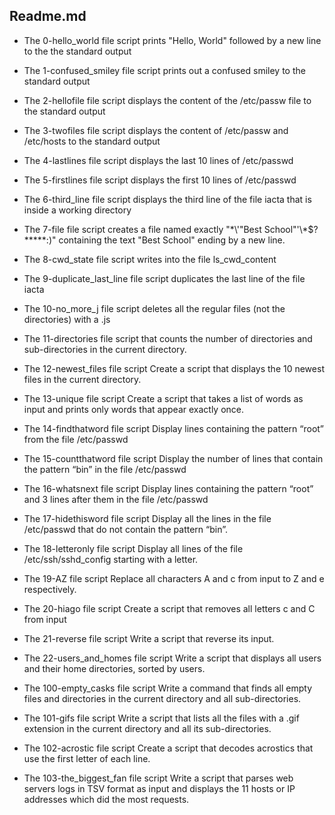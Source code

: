 ## Readme.md
* The 0-hello_world file script prints "Hello, World" followed by a new line to the the standard output
* The 1-confused_smiley file script prints out a confused smiley to the standard output
* The 2-hellofile file script displays the content of the /etc/passw file to the standard output
* The 3-twofiles file  script displays the content of /etc/passw and /etc/hosts to the standard output
* The 4-lastlines file script displays the last 10 lines of /etc/passwd
* The 5-firstlines file script displays the first 10 lines of /etc/passwd
* The 6-third_line file script displays the  third line of the file iacta that is inside a working directory
* The 7-file file script creates a file named exactly "\*\\'"Best School"\'\\*$\?\*\*\*\*\*:)" containing the text "Best School" ending by a new line. 
* The 8-cwd_state  file script writes into the file ls_cwd_content                                                                                                                        
* The 9-duplicate_last_line file script duplicates the last line of the file iacta                                                                                                                    
* The 10-no_more_j file script deletes all the regular files (not the directories) with a .js                                                                                             
* The 11-directories file script that counts the number of directories and sub-directories in the current directory.
* The 12-newest_files file script Create a script that displays the 10 newest files in the current directory.
* The 13-unique file script Create a script that takes a list of words as input and prints only words that appear exactly once.
* The 14-findthatword file script Display lines containing the pattern “root” from the file /etc/passwd
* The 15-countthatword file script Display the number of lines that contain the pattern “bin” in the file /etc/passwd
* The 16-whatsnext file script Display lines containing the pattern “root” and 3 lines after them in the file /etc/passwd
* The 17-hidethisword file script Display all the lines in the file /etc/passwd that do not contain the pattern “bin”.
* The 18-letteronly file  script Display all lines of the file /etc/ssh/sshd_config starting with a letter.
* The 19-AZ file script Replace all characters A and c from input to Z and e respectively.
* The 20-hiago file script Create a script that removes all letters c and C from input
* The 21-reverse file script Write a script that reverse its input.
* The 22-users_and_homes file script Write a script that displays all users and their home directories, sorted by users.
* The 100-empty_casks file script Write a command that finds all empty files and directories in the current directory and all sub-directories.
* The 101-gifs file script Write a script that lists all the files with a .gif extension in the current directory and all its sub-directories.
* The 102-acrostic file script Create a script that decodes acrostics that use the first letter of each line.

* The 103-the_biggest_fan file script Write a script that parses web servers logs in TSV format as input and displays the 11 hosts or IP addresses which did the most requests.
